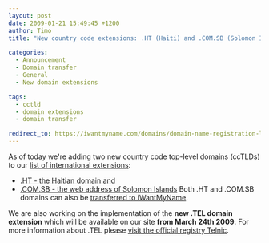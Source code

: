 ```yaml
---
layout: post
date: 2009-01-21 15:49:45 +1200
author: Timo
title: "New country code extensions: .HT (Haiti) and .COM.SB (Solomon Islands)"

categories:
  - Announcement
  - Domain transfer
  - General
  - New domain extensions

tags:
  - cctld
  - domain extensions
  - domain transfer

redirect_to: https://iwantmyname.com/domains/domain-name-registration-list-of-extensions
---
```


As of today we're adding two new country code top-level domains (ccTLDs) to our [list of international extensions](https://iwantmyname.com/domains/domain-name-registration-list-of-extensions):

*   [.HT - the Haitian domain and](https://iwantmyname.com/domains/ht-haitian-domain-name-registration-for-haiti)
*   [.COM.SB - the web address of Solomon Islands](https://iwantmyname.com/domains/com.sb-domain-name-registration-for-solomon-islands)
Both .HT and .COM.SB domains can also be [transferred to iWantMyName](https://iwantmyname.com/domains/domain-transfer).

We are also working on the implementation of the **new .TEL domain extension** which will be available on our site **from March 24th 2009**. For more information about .TEL please [visit the official registry Telnic](http://telnic.org/).
